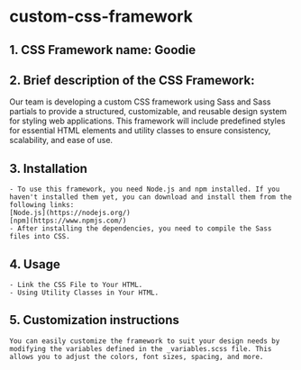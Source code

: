 # custom-css-framework

## 1. CSS Framework name: Goodie

## 2. Brief description of the CSS Framework:

Our team is developing a custom CSS framework using Sass and Sass partials to provide a structured, customizable, and reusable design system for styling web applications. This framework will include predefined styles for essential HTML elements and utility classes to ensure consistency, scalability, and ease of use.

## 3. Installation
    - To use this framework, you need Node.js and npm installed. If you haven't installed them yet, you can download and install them from the following links:
    [Node.js](https://nodejs.org/)
    [npm](https://www.npmjs.com/)
    - After installing the dependencies, you need to compile the Sass files into CSS.


## 4. Usage
    - Link the CSS File to Your HTML.
    - Using Utility Classes in Your HTML.

## 5. Customization instructions
    You can easily customize the framework to suit your design needs by modifying the variables defined in the _variables.scss file. This allows you to adjust the colors, font sizes, spacing, and more.
